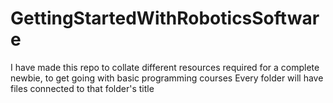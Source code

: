 # GettingStartedWithRoboticsSoftware
I have made this repo to collate different resources required for a complete newbie, to get going with basic programming courses
Every folder will have files connected to that folder's title
